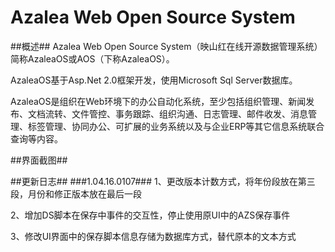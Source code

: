 # Azalea Web Open Source System
##概述##
Azalea Web Open Source System（映山红在线开源数据管理系统）简称AzaleaOS或AOS（下称AzaleaOS）。

AzaleaOS基于Asp.Net 2.0框架开发，使用Microsoft Sql Server数据库。

AzaleaOS是组织在Web环境下的办公自动化系统，至少包括组织管理、新闻发布、文档流转、文件管控、事务跟踪、组织沟通、日志管理、邮件收发、消息管理、标签管理、协同办公、可扩展的业务系统以及与企业ERP等其它信息系统联合查询等内容。

##界面截图##

##更新日志##
###1.04.16.0107###
1、更改版本计数方式，将年份段放在第三段，月份和修正版本放在最后一段

2、增加DS脚本在保存中事件的交互性，停止使用原UI中的AZS保存事件

3、修改UI界面中的保存脚本信息存储为数据库方式，替代原本的文本方式
